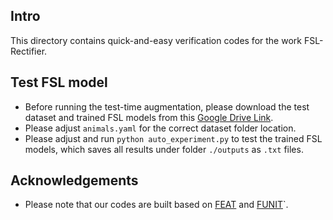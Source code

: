 ## Intro
This directory contains quick-and-easy verification codes for the work FSL-Rectifier. 

## Test FSL model
* Before running the test-time augmentation, please download the test dataset and trained FSL models from this [Google Drive Link](https://drive.google.com/file/d/1NzYCUdd0Zmr3Ogp-GJWo_aVLeslkWmw_/view?usp=drive_link).
* Please adjust `animals.yaml` for the correct dataset folder location.
* Please adjust and run `python auto_experiment.py` to test the trained FSL models, which saves all results under folder `./outputs` as `.txt` files.

## Acknowledgements
* Please note that our codes are built based on [FEAT](https://github.com/Sha-Lab/FEAT) and [FUNIT](https://github.com/NVlabs/FUNIT)`.
